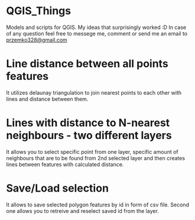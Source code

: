 # QGIS_Things
Models and scripts for QGIS.
My ideas that surprisingly worked :D 
In case of any question feel free to messege me, comment or send me an email to przemko328@gmail.com

# Line distance between all points features
It utilizes delaunay triangulation to join nearest points to each other with lines and distance between them.

# Lines with distance to N-nearest neighbours - two different layers
It allows you to select specific point from one layer, specific amount of neighbours that are to be found from 2nd selected layer and then creates lines between features with calculated distance.

# Save/Load selection
It allows to save selected polygon features by id in form of csv file. Second one allows you to retreive and reselect saved id from the layer.
